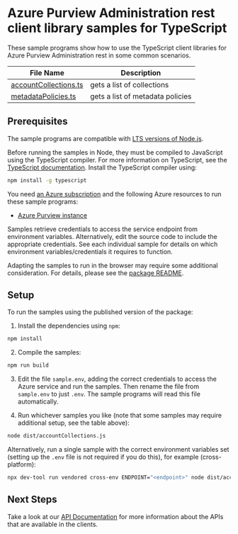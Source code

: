# Azure Purview Administration rest client library samples for TypeScript

These sample programs show how to use the TypeScript client libraries for Azure Purview Administration rest in some common scenarios.

| **File Name**                               | **Description**                  |
| ------------------------------------------- | -------------------------------- |
| [accountCollections.ts][accountcollections] | gets a list of collections       |
| [metadataPolicies.ts][metadatapolicies]     | gets a list of metadata policies |

## Prerequisites

The sample programs are compatible with [LTS versions of Node.js](https://github.com/nodejs/release#release-schedule).

Before running the samples in Node, they must be compiled to JavaScript using the TypeScript compiler. For more information on TypeScript, see the [TypeScript documentation][typescript]. Install the TypeScript compiler using:

```bash
npm install -g typescript
```

You need [an Azure subscription][freesub] and the following Azure resources to run these sample programs:

- [Azure Purview instance][createinstance_azurepurviewinstance]

Samples retrieve credentials to access the service endpoint from environment variables. Alternatively, edit the source code to include the appropriate credentials. See each individual sample for details on which environment variables/credentials it requires to function.

Adapting the samples to run in the browser may require some additional consideration. For details, please see the [package README][package].

## Setup

To run the samples using the published version of the package:

1. Install the dependencies using `npm`:

```bash
npm install
```

2. Compile the samples:

```bash
npm run build
```

3. Edit the file `sample.env`, adding the correct credentials to access the Azure service and run the samples. Then rename the file from `sample.env` to just `.env`. The sample programs will read this file automatically.

4. Run whichever samples you like (note that some samples may require additional setup, see the table above):

```bash
node dist/accountCollections.js
```

Alternatively, run a single sample with the correct environment variables set (setting up the `.env` file is not required if you do this), for example (cross-platform):

```bash
npx dev-tool run vendored cross-env ENDPOINT="<endpoint>" node dist/accountCollections.js
```

## Next Steps

Take a look at our [API Documentation][apiref] for more information about the APIs that are available in the clients.

[accountcollections]: https://github.com/Azure/azure-sdk-for-js/blob/main/sdk/purview/purview-administration-rest/samples/v1/typescript/src/accountCollections.ts
[metadatapolicies]: https://github.com/Azure/azure-sdk-for-js/blob/main/sdk/purview/purview-administration-rest/samples/v1/typescript/src/metadataPolicies.ts
[apiref]: https://docs.microsoft.com/rest/api/purview/
[freesub]: https://azure.microsoft.com/free/
[createinstance_azurepurviewinstance]: https://docs.microsoft.com/azure/purview/create-catalog-portal
[package]: https://github.com/Azure/azure-sdk-for-js/tree/main/sdk/purview/purview-administration-rest/README.md
[typescript]: https://www.typescriptlang.org/docs/home.html
